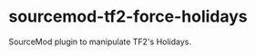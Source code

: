 sourcemod-tf2-force-holidays
============================

SourceMod plugin to manipulate TF2's Holidays.
